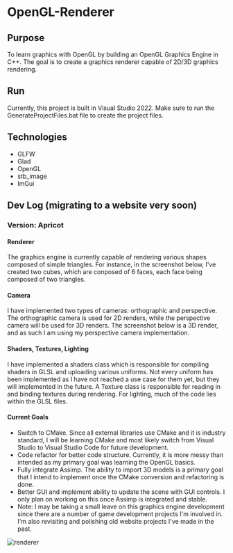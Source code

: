 # OpenGL-Renderer

## Purpose
To learn graphics with OpenGL by building an OpenGL Graphics Engine in C++. The goal is to create a graphics renderer capable of 2D/3D graphics rendering.

## Run
Currently, this project is built in Visual Studio 2022. Make sure to run the GenerateProjectFiles.bat file to create the project files.

## Technologies
- GLFW
- Glad
- OpenGL
- stb_image
- ImGui

## Dev Log (migrating to a website very soon)
### Version: Apricot
#### Renderer
The graphics engine is currently capable of rendering various shapes composed of simple triangles. For instance, in the screenshot below, I've created two cubes, which are conposed of 6 faces, each face being composed of two triangles. 
#### Camera
I have implemented two types of cameras: orthographic and perspective. The orthographic camera is used for 2D renders, while the perspective camera will be used for 3D renders. The screenshot below is a 3D render, and as such I am using my perspective camera implementation.
#### Shaders, Textures, Lighting
I have implemented a shaders class which is responsible for compiling shaders in GLSL and uploading various uniforms. Not every uniform has been implemented as I have not reached a use case for them yet, but they will implemented in the future. A Texture class is responsible for reading in and binding textures during rendering. For lighting, much of the code lies within the GLSL files.

#### Current Goals
- Switch to CMake. Since all external libraries use CMake and it is industry standard, I will be learning CMake and most likely switch from Visual Studio to Visual Studio Code for future development.
- Code refactor for better code structure. Currently, it is more messy than intended as my primary goal was learning the OpenGL basics.
- Fully integrate Assimp. The ability to import 3D models is a primary goal that I intend to implement once the CMake conversion and refactoring is done.
- Better GUI and implement ability to update the scene with GUI controls. I only plan on working on this once Assimp is integrated and stable.
- Note: I may be taking a small leave on this graphics engine development since there are a number of game development projects I'm involved in. I'm also revisiting and polishing old website projects I've made in the past. 

![renderer](https://github.com/ac8736/OpenGL-Renderer/assets/87680132/54921676-8b35-4d76-a5c6-8db7aea654ed)
